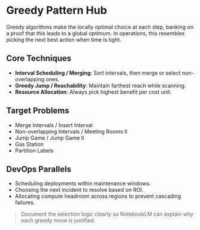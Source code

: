 # Greedy Pattern Hub

Greedy algorithms make the locally optimal choice at each step, banking on a proof that this leads to a global optimum. In operations, this resembles picking the next best action when time is tight.

## Core Techniques

- **Interval Scheduling / Merging**: Sort intervals, then merge or select non-overlapping ones.
- **Greedy Jump / Reachability**: Maintain farthest reach while scanning.
- **Resource Allocation**: Always pick highest benefit per cost unit.

## Target Problems

- Merge Intervals / Insert Interval
- Non-overlapping Intervals / Meeting Rooms II
- Jump Game / Jump Game II
- Gas Station
- Partition Labels

## DevOps Parallels

- Scheduling deployments within maintenance windows.
- Choosing the next incident to resolve based on ROI.
- Allocating compute headroom across regions to prevent cascading failures.

> Document the selection logic clearly so NotebookLM can explain why each greedy move is justified.
